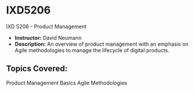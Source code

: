# IXD5206
IXD 5206 - Product Management
- **Instructor:** David Neumann
- **Description:** An overview of product management with an emphasis on Agile methodologies to manage the lifecycle of digital products.

## Topics Covered:

Product Management Basics
Agile Methodologies

